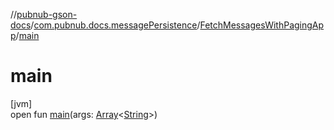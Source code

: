 //[pubnub-gson-docs](../../../index.md)/[com.pubnub.docs.messagePersistence](../index.md)/[FetchMessagesWithPagingApp](index.md)/[main](main.md)

# main

[jvm]\
open fun [main](main.md)(args: [Array](https://kotlinlang.org/api/core/kotlin-stdlib/kotlin/-array/index.html)&lt;[String](https://docs.oracle.com/javase/8/docs/api/java/lang/String.html)&gt;)
